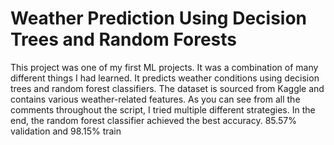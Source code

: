 # Weather Prediction Using Decision Trees and Random Forests

This project was one of my first ML projects. It was a combination of many different things I had learned. It predicts weather conditions using decision trees and random forest classifiers. The dataset is sourced from Kaggle and contains various weather-related features. As you can see from all the comments throughout the script, I tried multiple different strategies. In the end, the random forest classifier achieved the best accuracy. 85.57% validation and 98.15% train
